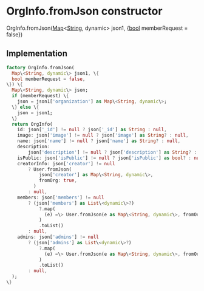 


# OrgInfo.fromJson constructor







OrgInfo.fromJson([Map](https:api.flutter.dev/flutter/dart-core/Map-class.html)&lt;[String](https:api.flutter.dev/flutter/dart-core/String-class.html), dynamic\> json1, \{[bool](https:api.flutter.dev/flutter/dart-core/bool-class.html) memberRequest = false\})





## Implementation

```dart
factory OrgInfo.fromJson(
  Map\<String, dynamic\> json1, \{
  bool memberRequest = false,
\}) \{
  Map\<String, dynamic\> json;
  if (memberRequest) \{
    json = json1['organization'] as Map\<String, dynamic\>;
  \} else \{
    json = json1;
  \}
  return OrgInfo(
    id: json['_id'] != null ? json['_id'] as String : null,
    image: json['image'] != null ? json['image'] as String? : null,
    name: json['name'] != null ? json['name'] as String? : null,
    description:
        json['description'] != null ? json['description'] as String? : null,
    isPublic: json['isPublic'] != null ? json['isPublic'] as bool? : null,
    creatorInfo: json['creator'] != null
        ? User.fromJson(
            json['creator'] as Map\<String, dynamic\>,
            fromOrg: true,
          )
        : null,
    members: json['members'] != null
        ? (json['members'] as List\<dynamic\>?)
            ?.map(
              (e) =\> User.fromJson(e as Map\<String, dynamic\>, fromOrg: true),
            )
            .toList()
        : null,
    admins: json['admins'] != null
        ? (json['admins'] as List\<dynamic\>?)
            ?.map(
              (e) =\> User.fromJson(e as Map\<String, dynamic\>, fromOrg: true),
            )
            .toList()
        : null,
  );
\}
```







